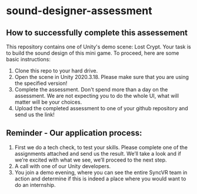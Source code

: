 # sound-designer-assessment

## How to successfully complete this assessement
This repository contains one of Unity's demo scene: Lost Crypt.
Your task is to build the sound design of this mini game. To proceed, here are some basic instructions:
1. Clone this repo to your hard drive.
2. Open the scene in Unity 2020.3.18. Please make sure that you are using the specified version!
3. Complete the assessment. Don't spend more than a day on the assessment. We are not expecting you to do the whole UI, what will matter will be your choices. 
4. Upload the completed assessment to one of your github repository and send us the link! 

## Reminder - Our application process:
1. First we do a tech check, to test your skills. Please complete one of the assignments attached and send us the result. We’ll take a look and if we’re excited with what we see, we’ll proceed to the next step.
2. A call with one of our Unity developers.
3. You join a demo evening, where you can see the entire SyncVR team in action and determine if this is indeed a place where you would want to do an internship.
